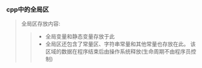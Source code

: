 ### cpp中的全局区


> 全局区存放内容:
> > - 全局变量和静态变量存放于此
> > - 全局区还包含了常量区、字符串常量和其他常量也存放在此。
> 该区域的数据在程序结束后由操作系统释放(生命周期不由程序员控制)

